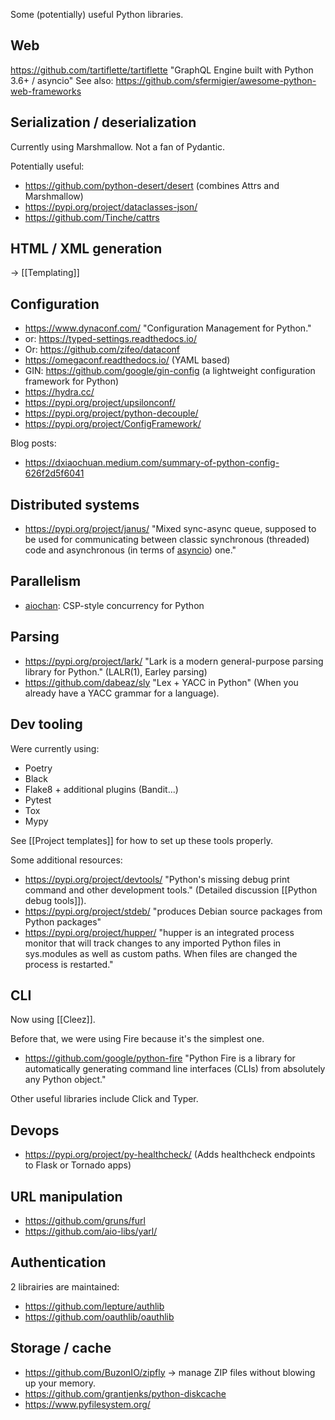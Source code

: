Some (potentially) useful Python libraries.

## Web

https://github.com/tartiflette/tartiflette "GraphQL Engine built with Python 3.6+ / asyncio"
See also: <https://github.com/sfermigier/awesome-python-web-frameworks>

## Serialization / deserialization

Currently using Marshmallow.
Not a fan of Pydantic.

Potentially useful:

- https://github.com/python-desert/desert (combines Attrs and Marshmallow)
- https://pypi.org/project/dataclasses-json/
- https://github.com/Tinche/cattrs

## HTML / XML generation

-> [[Templating]]

## Configuration

- https://www.dynaconf.com/ "Configuration Management for Python."
- or: https://typed-settings.readthedocs.io/
- Or: https://github.com/zifeo/dataconf
- https://omegaconf.readthedocs.io/ (YAML based)
- GIN: https://github.com/google/gin-config (a lightweight configuration framework for Python)
- https://hydra.cc/
- https://pypi.org/project/upsilonconf/
- https://pypi.org/project/python-decouple/
- https://pypi.org/project/ConfigFramework/

Blog posts:

- https://dxiaochuan.medium.com/summary-of-python-config-626f2d5f6041

## Distributed systems

- https://pypi.org/project/janus/ "Mixed sync-async queue, supposed to be used for communicating between classic synchronous (threaded) code and asynchronous (in terms of [asyncio](https://docs.python.org/3/library/asyncio.html)) one."

## Parallelism

- [aiochan](https://github.com/zh217/aiochan/): CSP-style concurrency for Python
## Parsing

- https://pypi.org/project/lark/ "Lark is a modern general-purpose parsing library for Python." (LALR(1), Earley parsing)
- https://github.com/dabeaz/sly "Lex + YACC in Python" (When you already have a YACC grammar for a language).

## Dev tooling

Were currently using:

- Poetry
- Black
- Flake8 + additional plugins (Bandit...)
- Pytest
- Tox
- Mypy

See [[Project templates]] for how to set up these tools properly.

Some additional resources:

- https://pypi.org/project/devtools/ "Python's missing debug print command and other development tools." (Detailed discussion [[Python debug tools]]).
- https://pypi.org/project/stdeb/ "produces Debian source packages from Python packages"
- https://pypi.org/project/hupper/ "hupper is an integrated process monitor that will track changes to any imported Python files in sys.modules as well as custom paths. When files are changed the process is restarted."

## CLI

Now using [[Cleez]].

Before that, we were using Fire because it's the simplest one.

- https://github.com/google/python-fire "Python Fire is a library for automatically generating command line interfaces (CLIs) from absolutely any Python object."

Other useful libraries include Click and Typer.

## Devops

- https://pypi.org/project/py-healthcheck/ (Adds healthcheck endpoints to Flask or Tornado apps)

## URL manipulation

- https://github.com/gruns/furl
- https://github.com/aio-libs/yarl/

## Authentication

2 librairies are maintained:

- https://github.com/lepture/authlib
- https://github.com/oauthlib/oauthlib

## Storage / cache

- https://github.com/BuzonIO/zipfly -> manage ZIP files without blowing up your memory.
- https://github.com/grantjenks/python-diskcache
- https://www.pyfilesystem.org/

<!-- Keywords -->

<!-- /Keywords -->
